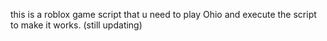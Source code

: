 this is a roblox game script that u need to play Ohio and execute the script to make it works.
(still updating)
